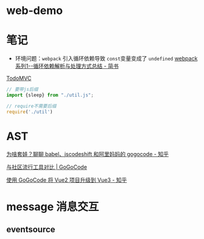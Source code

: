 # web-demo

# 笔记

- 环境问题：`webpack` 引入循环依赖导致 `const`变量变成了 `undefined`
  [webpack系列1--循环依赖解析与处理方式总结 - 简书](https://www.jianshu.com/p/1040a161e3ba)

[TodoMVC](https://todomvc.com/)

```js
// 要带js后缀
import {sleep} from "./util.js"; 

// require不需要后缀
require('./util')
```


# AST

[为啥套娃？聊聊 babel、jscodeshift 和阿里妈妈的 gogocode - 知乎](https://zhuanlan.zhihu.com/p/384088348)

[与社区流行工具对比 | GoGoCode](https://gogocode.io/zh/docs/specification/vs)

[使用 GoGoCode 将 Vue2 项目升级到 Vue3 - 知乎](https://zhuanlan.zhihu.com/p/436490963)

#  message 消息交互

## eventsource


